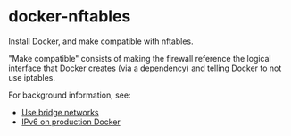 docker-nftables
===============

Install Docker, and make compatible with nftables.

"Make compatible" consists of making the firewall reference the logical
interface that Docker creates (via a dependency) and telling Docker to not use
iptables.

For background information, see:

* [Use bridge networks](https://docs.docker.com/network/bridge/)
* [IPv6 on production Docker](https://stephank.nl/p/2017-06-05-ipv6-on-production-docker.html)
